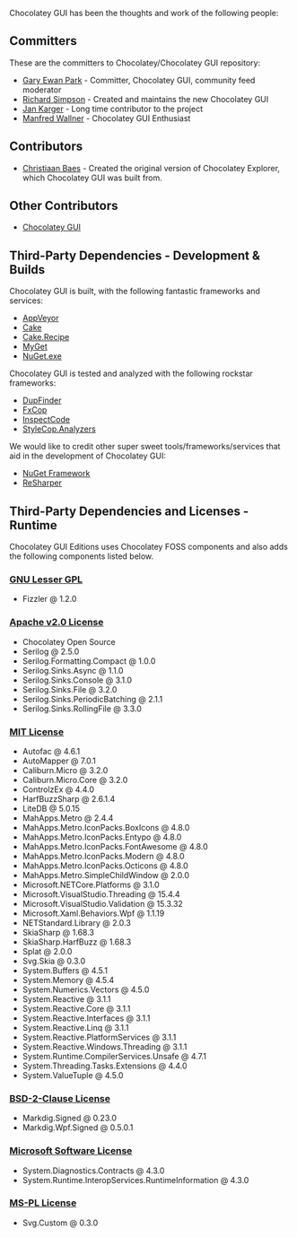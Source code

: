 Chocolatey GUI has been the thoughts and work of the following people:

## Committers

These are the committers to Chocolatey/Chocolatey GUI repository:

* [Gary Ewan Park](https://github.com/gep13) - Committer, Chocolatey GUI, community feed moderator
* [Richard Simpson](https://github.com/RichiCoder1) - Created and maintains the new Chocolatey GUI
* [Jan Karger](https://github.com/punker76) - Long time contributor to the project
* [Manfred Wallner](https://github.com/mwallner) - Chocolatey GUI Enthusiast

## Contributors

* [Christiaan Baes](https://github.com/chrissie1) - Created the original version of Chocolatey Explorer, which Chocolatey GUI was built from.

## Other Contributors

* [Chocolatey GUI](https://github.com/chocolatey/chocolateygui/graphs/contributors)

## Third-Party Dependencies - Development & Builds

Chocolatey GUI is built, with the following fantastic frameworks and services:

* [AppVeyor](http://www.appveyor.com/)
* [Cake](http://cakebuild.net/)
* [Cake.Recipe](https://github.com/cake-contrib/Cake.Recipe)
* [MyGet](http://www.myget.org/)
* [NuGet.exe](https://www.nuget.org/)

Chocolatey GUI is tested and analyzed with the following rockstar frameworks:

* [DupFinder](https://confluence.jetbrains.com/display/NETCOM/Introducing+dupFinder)
* [FxCop](https://msdn.microsoft.com/en-us/library/bb429476(v=vs.80).aspx)
* [InspectCode](https://confluence.jetbrains.com/display/NETCOM/Introducing+InspectCode)
* [StyleCop.Analyzers](https://github.com/DotNetAnalyzers/StyleCopAnalyzers)

We would like to credit other super sweet tools/frameworks/services that aid in the development of Chocolatey GUI:

* [NuGet Framework](https://www.nuget.org/)
* [ReSharper](https://www.jetbrains.com/resharper/)

## Third-Party Dependencies and Licenses - Runtime

Chocolatey GUI Editions uses Chocolatey FOSS components and also adds the following components listed below.

### [GNU Lesser GPL](https://www.gnu.org/licenses/lgpl-3.0.html)

* Fizzler @ 1.2.0

### [Apache v2.0 License](https://www.apache.org/licenses/LICENSE-2.0.html)

* Chocolatey Open Source
* Serilog @ 2.5.0
* Serilog.Formatting.Compact @ 1.0.0
* Serilog.Sinks.Async @ 1.1.0
* Serilog.Sinks.Console @ 3.1.0
* Serilog.Sinks.File @ 3.2.0
* Serilog.Sinks.PeriodicBatching @ 2.1.1
* Serilog.Sinks.RollingFile @ 3.3.0

### [MIT License](https://mit-license.org/)

* Autofac @ 4.6.1
* AutoMapper @ 7.0.1
* Caliburn.Micro @ 3.2.0
* Caliburn.Micro.Core @ 3.2.0
* ControlzEx @ 4.4.0
* HarfBuzzSharp @ 2.6.1.4
* LiteDB @ 5.0.15
* MahApps.Metro @ 2.4.4
* MahApps.Metro.IconPacks.BoxIcons @ 4.8.0
* MahApps.Metro.IconPacks.Entypo @ 4.8.0
* MahApps.Metro.IconPacks.FontAwesome @ 4.8.0
* MahApps.Metro.IconPacks.Modern @ 4.8.0
* MahApps.Metro.IconPacks.Octicons @ 4.8.0
* MahApps.Metro.SimpleChildWindow @ 2.0.0
* Microsoft.NETCore.Platforms @ 3.1.0
* Microsoft.VisualStudio.Threading @ 15.4.4
* Microsoft.VisualStudio.Validation @ 15.3.32
* Microsoft.Xaml.Behaviors.Wpf @ 1.1.19
* NETStandard.Library @ 2.0.3
* SkiaSharp @ 1.68.3
* SkiaSharp.HarfBuzz @ 1.68.3
* Splat @ 2.0.0
* Svg.Skia @ 0.3.0
* System.Buffers @ 4.5.1
* System.Memory @ 4.5.4
* System.Numerics.Vectors @ 4.5.0
* System.Reactive @ 3.1.1
* System.Reactive.Core @ 3.1.1
* System.Reactive.Interfaces @ 3.1.1
* System.Reactive.Linq @ 3.1.1
* System.Reactive.PlatformServices @ 3.1.1
* System.Reactive.Windows.Threading @ 3.1.1
* System.Runtime.CompilerServices.Unsafe @ 4.7.1
* System.Threading.Tasks.Extensions @ 4.4.0
* System.ValueTuple @ 4.5.0

### [BSD-2-Clause License](https://licenses.nuget.org/BSD-2-Clause)

* Markdig.Signed @ 0.23.0
* Markdig.Wpf.Signed @ 0.5.0.1

### [Microsoft Software License](https://go.microsoft.com/fwlink/?LinkId=329770)

* System.Diagnostics.Contracts @ 4.3.0
* System.Runtime.InteropServices.RuntimeInformation @ 4.3.0

### [MS-PL License](https://opensource.org/licenses/MS-PL)

* Svg.Custom @ 0.3.0
